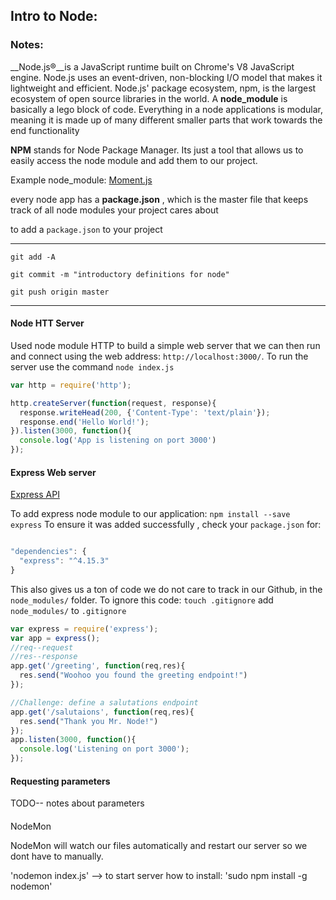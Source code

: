 
## Intro to Node:
### Notes:
__Node.js®__is a JavaScript runtime built on Chrome's V8 JavaScript engine. Node.js uses an event-driven, non-blocking I/O model that makes it lightweight and efficient. Node.js' package ecosystem, npm, is the largest ecosystem of open source libraries in the world.
A __node_module__ is basically a lego block of code. Everything in a node applications is modular, meaning it is made up of many different smaller parts that work towards the end functionality


__NPM__ stands for Node Package Manager. Its just a tool that allows us to easily access the node module and add them to our project.

Example node_module: [Moment.js](https://momentjs.com/)

every node app has a __package.json__ , which is the master file that keeps track of all node modules your project cares about

to add a `package.json` to your project

---
`git add -A`

`git commit -m "introductory definitions for
 node"`

`git push origin master`

---

#### Node HTT Server
Used node module HTTP to build a simple web server that we can then run and connect using the web address: `http://localhost:3000/`.
To run the server use the command `node index.js`

```js
var http = require('http');

http.createServer(function(request, response){
  response.writeHead(200, {'Content-Type': 'text/plain'});
  response.end('Hello World!');
}).listen(3000, function(){
  console.log('App is listening on port 3000')
});
```

#### Express Web server

[Express API](http://expressjs.com/)

To add express node module to our application:
`npm install --save express`
To ensure it was added successfully , check your `package.json` for:
```js

"dependencies": {
  "express": "^4.15.3"
}
```
This also gives us a ton of code we do not care to track in our Github,
in the `node_modules/` folder. To ignore this code:
`touch .gitignore`
add `node_modules/` to `.gitignore`


```js
var express = require('express');
var app = express();
//req--request
//res--response
app.get('/greeting', function(req,res){
  res.send("Woohoo you found the greeting endpoint!")
});

//Challenge: define a salutations endpoint
app.get('/salutaions', function(req,res){
  res.send("Thank you Mr. Node!")
});
app.listen(3000, function(){
  console.log('Listening on port 3000');
});
```
#### Requesting parameters
TODO-- notes about parameters



####
NodeMon

NodeMon will watch our files automatically and restart our server so we dont have to manually.

'nodemon index.js' --> to start server
how to install: 'sudo npm install -g nodemon'
